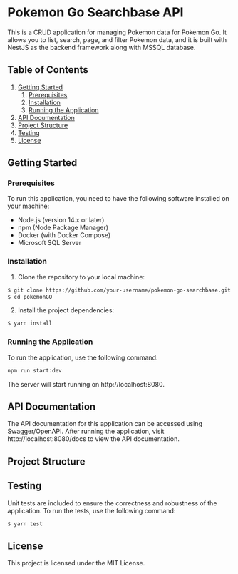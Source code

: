 # Pokemon Go Searchbase API

This is a CRUD application for managing Pokemon data for Pokemon Go. It allows you to list, search, page, and filter Pokemon data, and it is built with NestJS as the backend framework along with MSSQL database.

## Table of Contents
1. [Getting Started](#getting-started)
    1. [Prerequisites](#prerequisites)
    2. [Installation](#installation)
    3. [Running the Application](#run-app)
2. [API Documentation](#api-doc)
3. [Project Structure](#project-structure)
4. [Testing](#testing)
5. [License](###license)

## Getting Started
### Prerequisites
To run this application, you need to have the following software installed on your machine:

- Node.js (version 14.x or later)
- npm (Node Package Manager)
- Docker (with Docker Compose)
- Microsoft SQL Server

### Installation
1. Clone the repository to your local machine:

```bash
$ git clone https://github.com/your-username/pokemon-go-searchbase.git
$ cd pokemonGO
```
2. Install the project dependencies:
```bash
$ yarn install
```
### Running the Application
To run the application, use the following command:
```sh
npm run start:dev
```
The server will start running on http://localhost:8080.

## API Documentation
The API documentation for this application can be accessed using Swagger/OpenAPI. After running the application, visit http://localhost:8080/docs to view the API documentation.

## Project Structure

## Testing
Unit tests are included to ensure the correctness and robustness of the application. To run the tests, use the following command:
```bash
$ yarn test
```

## License

This project is licensed under the MIT License.